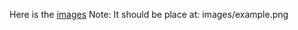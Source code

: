 
Here is the [images](https://drive.google.com/drive/folders/1LJuX20qcPV-bypvPGyN-E3Obh4tLvGww?usp=sharing)
Note: It should be place at: images/example.png
